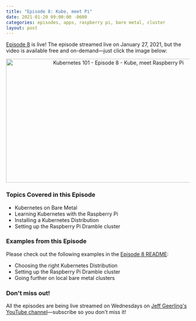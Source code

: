```yaml
---
title: "Episode 8: Kube, meet Pi"
date: 2021-01-20 09:00:00 -0600
categories: episodes, apps, raspberry pi, bare metal, cluster
layout: post
---
```

[Episode 8](https://www.youtube.com/watch?v=_r1wN6cD32w) is live! The episode streamed live on January 27, 2021, but the video is available free and on-demand—just click the image below:

<div style="text-align: center;" class="thumb-wrapper">
  <a href="https://www.youtube.com/watch?v=_r1wN6cD32w">
    <img src="/assets/images/episode-08.jpg" width="600" height="338" alt="Kubernetes 101 - Episode 8 - Kube, meet Raspberry Pi" class="parent-img-responsive"><span></span>
  </a>
</div>

### Topics Covered in this Episode

  - Kubernetes on Bare Metal
  - Learning Kubernetes with the Raspberry Pi
  - Installing a Kubernetes Distribution
  - Setting up the Raspberry Pi Dramble cluster

### Examples from this Episode

Please check out the following examples in the [Episode 8 README](https://github.com/geerlingguy/kubernetes-101/tree/master/episode-08):

  - Choosing the right Kubernetes Distribution
  - Setting up the Raspberry Pi Dramble cluster
  - Going further on local bare metal clusters

### Don't miss out!

All the episodes are being live streamed on Wednesdays on [Jeff Geerling's YouTube channel](https://www.youtube.com/c/JeffGeerling)—subscribe so you don't miss it!
